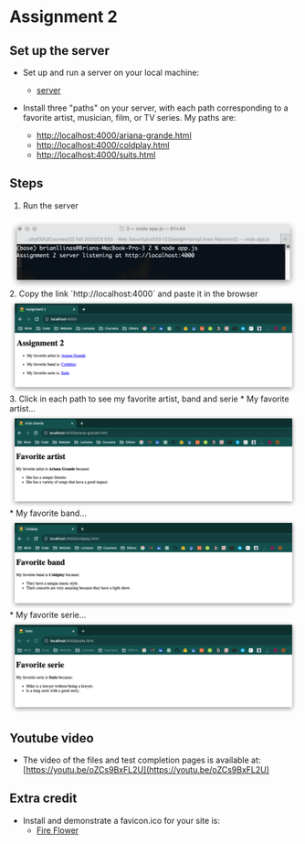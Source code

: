 # Assignment 2

## Set up the server

* Set up and run a server on your local machine:
    * [server](app.js)

* Install three "paths" on your server, with each path corresponding to a favorite artist, musician, film, or TV series. My paths are:
  * [http://localhost:4000/ariana-grande.html](ariana-grande.html)
  * [http://localhost:4000/coldplay.html](coldplay.html)
  * [http://localhost:4000/suits.html](suits.html)

## Steps
1. Run the server
<img src=server.png>
2. Copy the link `http://localhost:4000` and paste it in the browser 
<img src=app.png>
3. Click in each path to see my favorite artist, band and serie  
* My favorite artist...
<img src=ariana-grande.png>
* My favorite band...
<img src=coldplay.png>
* My favorite serie...
<img src=suits.png>

## Youtube video

* The video of the files and test completion pages is available at: [https://youtu.be/oZCs9BxFL2U](https://youtu.be/oZCs9BxFL2U)

## Extra credit

* Install and demonstrate a favicon.ico for your site is: 
  * [Fire Flower](favicon.ico)